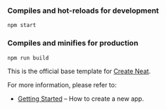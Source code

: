 ### Compiles and hot-reloads for development

```
npm start
```

### Compiles and minifies for production

```
npm run build
```

This is the official base template for [Create Neat](https://github.com/xun082/create-neat.git).

For more information, please refer to:

- [Getting Started](https://github.com/xun082/create-neat.git) – How to create a new app.
